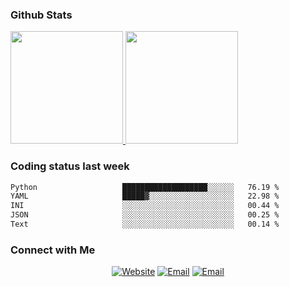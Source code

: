 
### Github Stats

<a href="https://github.com/lileixuan">
  <img height="180em" src="https://github-readme-stats.vercel.app/api?username=lileixuan&theme=buefy&show_icons=true" />
  <img height="180em" src="https://github-readme-stats.vercel.app/api/top-langs/?username=lileixuan&theme=buefy&layout=compact" />
</a>

### Coding status last week 

<!--START_SECTION:waka-->

```txt
Python                   ███████████████████░░░░░░   76.19 %
YAML                     █████▓░░░░░░░░░░░░░░░░░░░   22.98 %
INI                      ░░░░░░░░░░░░░░░░░░░░░░░░░   00.44 %
JSON                     ░░░░░░░░░░░░░░░░░░░░░░░░░   00.25 %
Text                     ░░░░░░░░░░░░░░░░░░░░░░░░░   00.14 %
```

<!--END_SECTION:waka-->

### Connect with Me 

<p align="center">
<a href="https://www.koomu.cn/"><img alt="Website" src="https://img.shields.io/badge/Website-www.koomu.cn-blue?style=flat-square&logo=google-chrome"></a>
<a href="mailto:lileixuan@gmail.com"><img alt="Email" src="https://img.shields.io/badge/Email-lileixuan@gmail.com-blue?style=flat-square&logo=gmail"></a>
<a href="https://www.koomu.cn/rss/"><img alt="Email" src="https://img.shields.io/badge/RSS-www.koomu.cn%2Frss%2F-blue?style=flat-square&logo=rss"></a>


</p>

